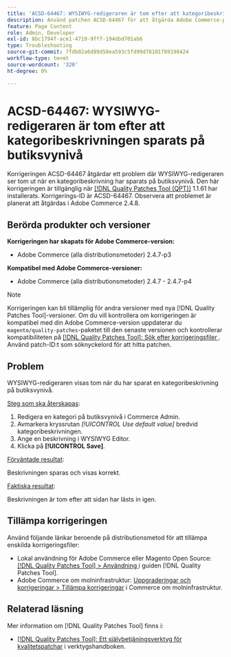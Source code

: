 ```yaml
---
title: 'ACSD-64467: WYSIWYG-redigeraren är tom efter att kategoribeskrivningen sparats på butiksvynivå'
description: Använd patchen ACSD-64467 för att åtgärda Adobe Commerce-problemet där WYSIWYG-redigeraren ser tom ut när du har sparat en kategoribeskrivning på butiksvynivå.
feature: Page Content
role: Admin, Developer
exl-id: 8bc1794f-ace1-4719-9fff-194dbd701ab6
type: Troubleshooting
source-git-commit: 7fdb02a6d89d50ea593c5fd99d78101f89198424
workflow-type: tm+mt
source-wordcount: '320'
ht-degree: 0%

---
```


# ACSD-64467: WYSIWYG-redigeraren är tom efter att kategoribeskrivningen sparats på butiksvynivå

Korrigeringen ACSD-64467 åtgärdar ett problem där WYSIWYG-redigeraren ser tom ut när en kategoribeskrivning har sparats på butiksvynivå. Den här korrigeringen är tillgänglig när [[!DNL Quality Patches Tool (QPT)]](/help/tools/quality-patches-tool/quality-patches-tool-to-self-serve-quality-patches.md) 1.1.61 har installerats. Korrigerings-ID är ACSD-64467. Observera att problemet är planerat att åtgärdas i Adobe Commerce 2.4.8.

## Berörda produkter och versioner

**Korrigeringen har skapats för Adobe Commerce-version:**

* Adobe Commerce (alla distributionsmetoder) 2.4.7-p3

**Kompatibel med Adobe Commerce-versioner:**

* Adobe Commerce (alla distributionsmetoder) 2.4.7 - 2.4.7-p4

>[!NOTE]
>
>Korrigeringen kan bli tillämplig för andra versioner med nya [!DNL Quality Patches Tool]-versioner. Om du vill kontrollera om korrigeringen är kompatibel med din Adobe Commerce-version uppdaterar du `magento/quality-patches`-paketet till den senaste versionen och kontrollerar kompatibiliteten på [[!DNL Quality Patches Tool]: Sök efter korrigeringsfiler ](https://experienceleague.adobe.com/tools/commerce-quality-patches/index.html?lang=sv-SE). Använd patch-ID:t som söknyckelord för att hitta patchen.

## Problem

WYSIWYG-redigeraren visas tom när du har sparat en kategoribeskrivning på butiksvynivå.

<u>Steg som ska återskapas</u>:

1. Redigera en kategori på butiksvynivå i Commerce Admin.
1. Avmarkera kryssrutan *[!UICONTROL Use default value]* bredvid kategoribeskrivningen.
1. Ange en beskrivning i WYSIWYG Editor.
1. Klicka på **[!UICONTROL Save]**.

<u>Förväntade resultat</u>:

Beskrivningen sparas och visas korrekt.

<u>Faktiska resultat</u>:

Beskrivningen är tom efter att sidan har lästs in igen.

## Tillämpa korrigeringen

Använd följande länkar beroende på distributionsmetod för att tillämpa enskilda korrigeringsfiler:

* Lokal användning för Adobe Commerce eller Magento Open Source: [[!DNL Quality Patches Tool] > Användning ](/help/tools/quality-patches-tool/usage.md) i guiden [!DNL Quality Patches Tool].
* Adobe Commerce om molninfrastruktur: [Uppgraderingar och korrigeringar > Tillämpa korrigeringar](https://experienceleague.adobe.com/docs/commerce-cloud-service/user-guide/develop/upgrade/apply-patches.html?lang=sv-SE) i Commerce om molninfrastruktur.

## Relaterad läsning

Mer information om [!DNL Quality Patches Tool] finns i:

* [[!DNL Quality Patches Tool]: Ett självbetjäningsverktyg för kvalitetspatchar](/help/tools/quality-patches-tool/quality-patches-tool-to-self-serve-quality-patches.md) i verktygshandboken.
